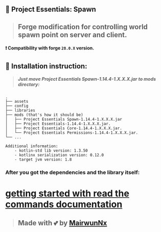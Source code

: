 ## 🎊 Project Essentials: Spawn

> ## Forge modification for controlling world spawn point on server and client.

#### ❗ Compatibility with forge `28.0.X` version.

## 🧐 Installation instruction:
> ##### Just move Project Essentials Spawn-1.14.4-1.X.X.X.jar to mods directory:

```
.
├── assets
├── config
├── libraries
├── mods (that's how it should be)
│   ├── Project Essentials Spawn-1.14.4-1.X.X.X.jar
│   ├── Project Essentials-1.14.4-1.X.X.X.jar.
│   ├── Project Essentials Core-1.14.4-1.X.X.X.jar.
│   └── Project Essentials Permissions-1.14.4-1.X.X.X.jar.
└── ...
```

```
Additional information:
    - kotlin-std lib version: 1.3.50
    - kotlinx serialization version: 0.12.0
    - target jvm version: 1.8
```

### After you got the dependencies and the library itself:

# [getting started with read the commands documentation](./documentation/in-using.md)

> ## Made with 💕 by [MairwunNx](https://mairwunnx.github.io/)
